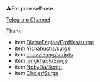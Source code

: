 ⚠️For pure self-use

[Telegram Channel](https://t.me/Surge_classroom)

Thank

* item [DivineEngine/Profiles/surge](https://github.com/DivineEngine/Profiles/tree/master/Surge)
* item [Yichahucha/surge](https://github.com/yichahucha/surge/tree/master)
* item [chavyleung/scripts](https://github.com/chavyleung/scripts)
* item [langkhach/Surge](https://github.com/langkhach270389/Scripting/tree/master/Surge)
* item [NobyDa/Script](https://github.com/NobyDa/Script/tree/master)
* item [Choler/Surge](https://github.com/Choler/Surge)
